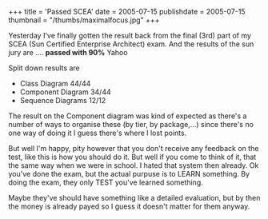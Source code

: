 +++
title = 'Passed SCEA'
date = 2005-07-15
publishdate = 2005-07-15
thumbnail = "/thumbs/maximalfocus.jpg"
+++


Yesterday I've finally gotten the result back from the final (3rd) part of my SCEA (Sun Certified Enterprise Architect)
exam. And the results of the sun jury are .... **passed with 90%** Yahoo

Split down results are

- Class Diagram 44/44
- Component Diagram 34/44
- Sequence Diagrams 12/12

The result on the Component diagram was kind of expected as there's a number of ways to organise these (by tier, by
package,...) since there's no one way of doing it I guess there's where I lost points.

But well I'm happy, pity however that you don't receive any feedback on the test, like this is how you should do it.
But well if you come to think of it, that the same way when we were in school. I hated that system then already. Ok
you've done the exam, but the actual purpuse is to LEARN something. By doing the exam, they only TEST you've learned
something.

Maybe they've should have something like a detailed evaluation, but by then the money is already payed so I guess it
doesn't matter for them anyway.